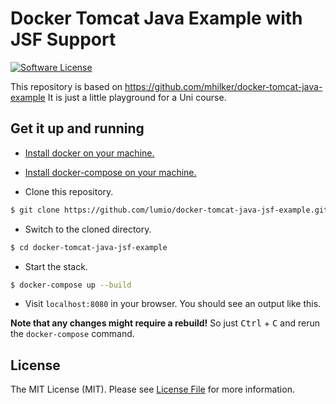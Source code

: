 # Docker Tomcat Java Example with JSF Support

[![Software License][ico-license]](LICENSE.md)

This repository is based on https://github.com/mhilker/docker-tomcat-java-example
It is just a little playground for a Uni course.

## Get it up and running

- [Install docker on your machine.][install-docker]

- [Install docker-compose on your machine.][install-docker-compose]

- Clone this repository.

``` bash
$ git clone https://github.com/lumio/docker-tomcat-java-jsf-example.git
```

- Switch to the cloned directory.

``` bash
$ cd docker-tomcat-java-jsf-example
```

- Start the stack.

``` bash
$ docker-compose up --build
```

- Visit `localhost:8080` in your browser. You should see an output like this.

**Note that any changes might require a rebuild!** So just <kbd>Ctrl</kbd> + <kbd>C</kbd> and rerun the `docker-compose` command.

## License

The MIT License (MIT). Please see [License File](LICENSE.md) for more information.

[ico-license]: https://img.shields.io/badge/license-MIT-brightgreen.svg?style=flat-square
[install-docker]: https://docs.docker.com/engine/installation
[install-docker-compose]: https://docs.docker.com/compose/install
[install-gradle]: https://gradle.org/install
